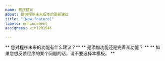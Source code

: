 ```yaml
---
name: 程序建议
about: 提供程序未来版本的更新建议
title: "[New feature]"
labels: enhancement
assignees: xin1201946

---
```


** 您对程序未来的功能有什么建议？**
** 是添加功能还是完善某功能？ **
** 如果您想反馈程序的某个问题的话，请不要选择本模板。 **
